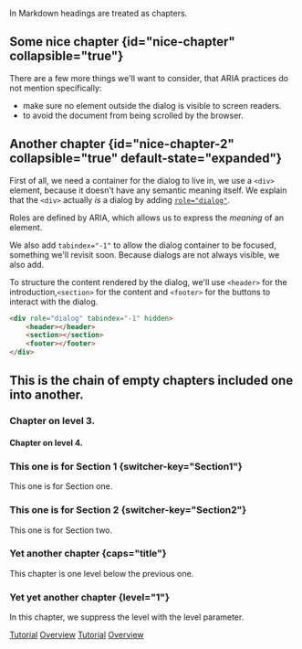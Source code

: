 [//]: # (title: Markdown chapters)

In Markdown headings are treated as chapters.

## Some nice chapter {id="nice-chapter" collapsible="true"}

There are a few more things we'll want to consider, that ARIA practices do not mention specifically:

* make sure no element outside the dialog is visible to screen readers.
* to avoid the document from being scrolled by the browser.

## Another chapter {id="nice-chapter-2" collapsible="true" default-state="expanded"}

First of all, we need a container for the dialog to live in, we use a `<div>` element, 
because it doesn't have any semantic meaning itself. We explain that the `<div>` actually *is*
a dialog by adding [`role="dialog"`](https://www.w3.org/TR/wai-aria/roles#dialog).

Roles are defined by ARIA, which allows us to express the *meaning* of an element.

We also add `tabindex="-1"` to allow the dialog container to be focused, something we'll revisit soon. 
Because dialogs are not always visible, we also add.

To structure the content rendered by the dialog, we'll use `<header>` for the introduction,`<section>` for the content
and `<footer>` for the buttons to interact with the dialog.

```html
<div role="dialog" tabindex="-1" hidden>
    <header></header>
    <section></section>
    <footer></footer>
</div>
```

## This is the chain of empty chapters included one into another.
### Chapter on level 3.
#### Chapter on level 4.

### This one is for Section 1 {switcher-key="Section1"}

This one is for Section one.

### This one is for Section 2 {switcher-key="Section2"}

This one is for Section two.

### Yet another chapter {caps="title"}

This chapter is one level below the previous one.

### Yet yet another chapter {level="1"}

In this chapter, we suppress the level with the level parameter.

 <seealso>
        <category ref="categoryA">
            <a href="Tldr.topic">Tutorial</a>
            <a href="Videos.topic">Overview</a>
        </category>
        <category ref="categoryB">
            <a href="Chapter.topic">Tutorial</a>
            <a href="Code.topic">Overview</a>
        </category>
    </seealso>